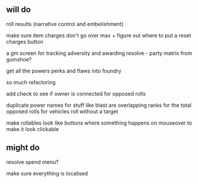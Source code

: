 ## will do

roll results (narrative control and embelishment)

make sure item charges don't go over max + figure out where to put a reset charges button

a gm screen for tracking adversity and awarding resolve - party matrix from gumshoe?

get all the powers perks and flaws into foundry

so much refactoring 

add check to see if owner is connected for opposed rolls

duplicate power names for stuff like blast are overlapping ranks for the total
opposed rolls for vehicles
roll without a target

make rollables look like buttons where something happens on mouseover to make it look clickable
## might do

resolve spend menu?

make sure everything is localised